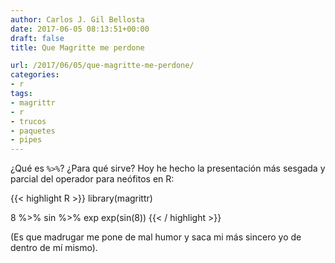 ```yaml
---
author: Carlos J. Gil Bellosta
date: 2017-06-05 08:13:51+00:00
draft: false
title: Que Magritte me perdone

url: /2017/06/05/que-magritte-me-perdone/
categories:
- r
tags:
- magrittr
- r
- trucos
- paquetes
- pipes
---
```


¿Qué es `%>%`? ¿Para qué sirve? Hoy he hecho la presentación más sesgada y parcial del operador para neófitos en R:

{{< highlight R >}}
library(magrittr)

8 %>% sin %>% exp
exp(sin(8))
{{< / highlight >}}

(Es que madrugar me pone de mal humor y saca mi más sincero yo de dentro de mí mismo).
